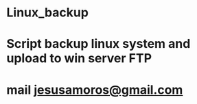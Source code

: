 # Linux_backup
# Script  backup linux system and upload to win server FTP
# mail jesusamoros@gmail.com

